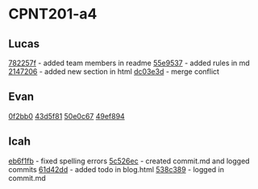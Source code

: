 # CPNT201-a4

## Lucas
[782257f](https://github.com/lucas-cq/cpnt201-a4/commit/782257ff27cb4f02c349dd5d5dce35a52f349865) - added team members in readme
[55e9537](https://github.com/lucas-cq/cpnt201-a4/commit/55e953777118bd06015c897e26b08981589e724e) - added rules in md
[2147206](https://github.com/lucas-cq/cpnt201-a4/commit/2147206a8a054a9cbdb4386e5bfe070b1962ae01) - added new section in html
[dc03e3d](https://github.com/lucas-cq/cpnt201-a4/commit/dc03e3df4cafb20301b017484762723425c8ce3a) - merge conflict

## Evan
[0f2bb0](https://github.com/lucas-cq/cpnt201-a4/commit/0f2bb40b7082ebaaa27c14d70e12d668502e7fa3)
[43d5f81](https://github.com/lucas-cq/cpnt201-a4/commit/43d5f81b70d5c3c93f87f3a5f85bb1abbd29aa4c)
[50e0c67](https://github.com/lucas-cq/cpnt201-a4/commit/50e0c672b23a2aeeb26b759b521da8d4586013b4)
[49ef894](https://github.com/lucas-cq/cpnt201-a4/commit/49ef894884cb03428dd7c4264919c9a58976f4fc)

## Icah
[eb6f1fb](https://github.com/Icahpv/cpnt201-a4-1/commit/eb6f1fb0830762e4c0f59fb731302d1cc87f335c) - fixed spelling errors 
[5c526ec](https://github.com/lucas-cq/cpnt201-a4/commit/5c526ecc73a3c15a3077f479ca06c97cc2cddc3e) - created commit.md and logged commits 
[61d42dd](https://github.com/Icahpv/cpnt201-a4-1/commit/61d42dd2bfd28183bae133615025e14affab5df0) - added todo in blog.html 
[538c389](https://github.com/lucas-cq/cpnt201-a4/commit/538c389cbb009bb4d196f5ab15aa5c9459ce5854) - logged in commit.md

